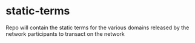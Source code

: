 # static-terms
Repo will contain the static terms for the various domains released by the network participants to transact on the network
